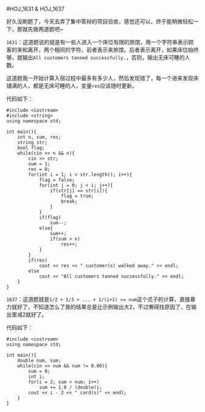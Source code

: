 #HOJ_1631 & HOJ_1637  

好久没刷题了，今天去弄了集中答辩的项目验收，感觉还可以，终于能稍微轻松一下，那就先做两道题吧~  

```1631```：这道题说的就是有一些人进入一个床位有限的旅馆，用一个字符串表示顾客的来和离开，两个相同的字符，前者表示来旅馆，后者表示离开，如果床位始终够，就输出```All customers tanned successfully.```，否则，输出无床可睡的人数。  

这道题我一开始计算入宿过程中最多有多少人，然后发现错了，每一个进来发现床铺满的人，都是无床可睡的人，变量```res```应该随时更新。  

代码如下：  

	#include <iostream>
	#include <string>
	using namespace std;
	
	int main(){
    	int n, sum, res;
    	string str;
    	bool flag;
    	while(cin >> n && n){
        	cin >> str;
        	sum = 1;
        	res = 0;
        	for(int i = 1; i < str.length(); i++){
            	flag = false;
            	for(int j = 0; j < i; j++){
                	if(str[j] == str[i]){
                    	flag = true;
                    	break;
                	}
            	}
            	if(flag)
                	sum--;
            	else{
                	sum++;
                	if(sum > n)
                   	 	res++;
            	}
        	}
        	if(res)
            	cout << res << " customer(s) walked away." << endl;
        	else
            	cout << "All customers tanned successfully." << endl;
    	}
	}  
	
```1637```：这道题就是```1/2 + 1/3 + ... + 1/(i+1) >= num```这个式子的计算，直接暴力就好了，不知道怎么了我的结果总是比示例输出大2，不过懒得找原因了，在输出里减2就好了。  

代码如下：  

	#include <iostream>
	using namespace std;
	
	int main(){
    	double num, sum;
    	while(cin >> num && num != 0.00){
        	sum = 0;
        	int i;
        	for(i = 2; sum < num; i++)
            	sum += 1.0 / (double)i;
        	cout << i - 2 << " card(s)" << endl;
    	}
	}

